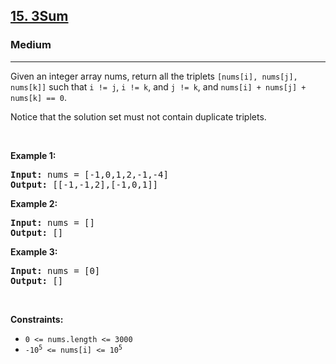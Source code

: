<h2><a href="https://leetcode.com/problems/3sum/">15. 3Sum</a></h2><h3>Medium</h3><hr><div style="user-select: auto;"><p style="user-select: auto;">Given an integer array nums, return all the triplets <code style="user-select: auto;">[nums[i], nums[j], nums[k]]</code> such that <code style="user-select: auto;">i != j</code>, <code style="user-select: auto;">i != k</code>, and <code style="user-select: auto;">j != k</code>, and <code style="user-select: auto;">nums[i] + nums[j] + nums[k] == 0</code>.</p>

<p style="user-select: auto;">Notice that the solution set must not contain duplicate triplets.</p>

<p style="user-select: auto;">&nbsp;</p>
<p style="user-select: auto;"><strong style="user-select: auto;">Example 1:</strong></p>
<pre style="user-select: auto;"><strong style="user-select: auto;">Input:</strong> nums = [-1,0,1,2,-1,-4]
<strong style="user-select: auto;">Output:</strong> [[-1,-1,2],[-1,0,1]]
</pre><p style="user-select: auto;"><strong style="user-select: auto;">Example 2:</strong></p>
<pre style="user-select: auto;"><strong style="user-select: auto;">Input:</strong> nums = []
<strong style="user-select: auto;">Output:</strong> []
</pre><p style="user-select: auto;"><strong style="user-select: auto;">Example 3:</strong></p>
<pre style="user-select: auto;"><strong style="user-select: auto;">Input:</strong> nums = [0]
<strong style="user-select: auto;">Output:</strong> []
</pre>
<p style="user-select: auto;">&nbsp;</p>
<p style="user-select: auto;"><strong style="user-select: auto;">Constraints:</strong></p>

<ul style="user-select: auto;">
	<li style="user-select: auto;"><code style="user-select: auto;">0 &lt;= nums.length &lt;= 3000</code></li>
	<li style="user-select: auto;"><code style="user-select: auto;">-10<sup style="user-select: auto;">5</sup> &lt;= nums[i] &lt;= 10<sup style="user-select: auto;">5</sup></code></li>
</ul>
</div>